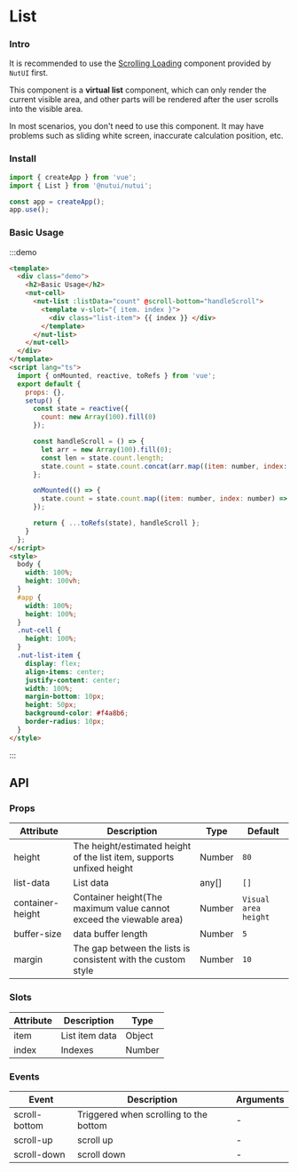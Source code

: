 # List

### Intro

It is recommended to use the [Scrolling Loading](#/zh-CN/component/infiniteloading) component provided by `NutUI` first.

This component is a **virtual list** component, which can only render the current visible area, and other parts will be rendered after the user scrolls into the visible area.

In most scenarios, you don't need to use this component. It may have problems such as sliding white screen, inaccurate calculation position, etc.

### Install

```javascript
import { createApp } from 'vue';
import { List } from '@nutui/nutui';

const app = createApp();
app.use();
```

### Basic Usage

:::demo

```html
<template>
  <div class="demo">
    <h2>Basic Usage</h2>
    <nut-cell>
      <nut-list :listData="count" @scroll-bottom="handleScroll">
        <template v-slot="{ item. index }">
          <div class="list-item"> {{ index }} </div>
        </template>
      </nut-list>
    </nut-cell>
  </div>
</template>
<script lang="ts">
  import { onMounted, reactive, toRefs } from 'vue';
  export default {
    props: {},
    setup() {
      const state = reactive({
        count: new Array(100).fill(0)
      });

      const handleScroll = () => {
        let arr = new Array(100).fill(0);
        const len = state.count.length;
        state.count = state.count.concat(arr.map((item: number, index: number) => len + index + 1));
      };

      onMounted(() => {
        state.count = state.count.map((item: number, index: number) => index + 1);
      });

      return { ...toRefs(state), handleScroll };
    }
  };
</script>
<style>
  body {
    width: 100%;
    height: 100vh;
  }
  #app {
    width: 100%;
    height: 100%;
  }
  .nut-cell {
    height: 100%;
  }
  .nut-list-item {
    display: flex;
    align-items: center;
    justify-content: center;
    width: 100%;
    margin-bottom: 10px;
    height: 50px;
    background-color: #f4a8b6;
    border-radius: 10px;
  }
</style>
```

:::

## API

### Props

| Attribute        | Description                                                           | Type   | Default              |
| ---------------- | --------------------------------------------------------------------- | ------ | -------------------- |
| height           | The height/estimated height of the list item, supports unfixed height | Number | `80`                 |
| list-data        | List data                                                             | any[]  | `[]`                 |
| container-height | Container height(The maximum value cannot exceed the viewable area)   | Number | `Visual area height` |
| buffer-size      | data buffer length                                                    | Number | `5`                  |
| margin           | The gap between the lists is consistent with the custom style         | Number | `10`                 |

### Slots

| Attribute | Description    | Type   |
| --------- | -------------- | ------ |
| item      | List item data | Object |
| index     | Indexes        | Number |

### Events

| Event         | Description                            | Arguments |
| ------------- | -------------------------------------- | --------- |
| scroll-bottom | Triggered when scrolling to the bottom | -         |
| scroll-up     | scroll up                              | -         |
| scroll-down   | scroll down                            | -         |
